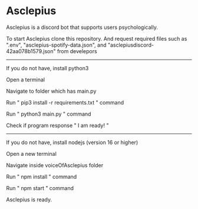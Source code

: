 # Asclepius
Asclepius is a discord bot that supports users psychologically. 

To start Asclepius clone this repository. And request required files such as ".env", "asclepius-spotify-data.json", and 
"asclepiusdiscord-42aa078b1579.json" from develepors 

-------------------------------------------------------------
If you do not have, install python3

Open a terminal

Navigate to folder which has main.py

Run " pip3 install -r requirements.txt " command

Run " python3 main.py " command

Check if program response " I am ready! "

-------------------------------------------------------------

If you do not have, install nodejs (version 16 or higher)

Open a new terminal

Navigate inside voiceOfAsclepius folder

Run " npm install " command

Run " npm start " command

Asclepius is ready.
